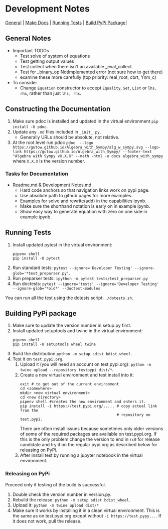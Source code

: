 # Development Notes
[General](#general-notes) | [Make Docs](#constructing-the-documentation) | 
[Running Tests](#running-tests) | 
[Build PyPi Package](#building-pypi-package)|

## General Notes
* Important TODOs
  * Test solve of system of equations
  * Test getting output values
  * Test collect when there isn't an available _eval_collect
  * Test for _binary_op NotImplemented error (not sure how to get there)
  * examine these more carefully (top priority: real_root, cbrt, Ynm_c)
* To consider
  * Change `Equation` constructor to accept `Equality`, `Set`, `List` or 
    `lhs, rhs`, rather than just `lhs, rhs`.

## Constructing the Documentation

1. Make sure pdoc is installed and updated in the virtual environment `pip 
   install -U pdoc`.
2. Update any `.md` files included in `_init_.py`.
   * Generally URLs should be absolute, not relative.
3. At the root level run pdoc `pdoc 
--logo https://gutow.github.io/Algebra_with_Sympy/alg_w_sympy.svg
--logo-link https://gutow.github.io/Algebra_with_Sympy/
--footer-text "Algebra with Sympy vX.X.X" --math -html -o docs algebra_with_sympy` 
   where `X.X.X` is the version number.

### Tasks for Documentation
* Readme.md & Development Notes.md
  * Hard code anchors so that navigation links work on pypi page.
  * Use absolute path to github pages for more examples.
  * Examples for solve and rewrite(add) in the capabilities ipynb.
  * Make sure the shorthand notation is early on in example ipynb.
  * Show easy way to generate equation with zero on one side in example ipynb.

## Running Tests

1. Install updated pytest in the virtual environment:
   ```
   pipenv shell
   pip install -U pytest
   ```
2. Run standard tests:
   `pytest --ignore='Developer Testing' --ignore-glob='*test_preparser.py'`.
3. Run preparser tests:
   `ipython -m pytest tests/test_preparser.py`
4. Run doctests:
   `pytest --ignore='tests' --ignore='Developer Testing' 
   --ignore-glob='*old*' --doctest-modules`

You can run all the test using the dotests script: `./dotests.sh`.

## Building PyPi package

1. Make sure to update the version number in setup.py first.
1. Install updated  setuptools and twine in the virtual environment:
   ```
   pipenv shell
   pip install -U setuptools wheel twine
   ```
1. Build the distribution `python -m setup sdist bdist_wheel`.
1. Test it on `test.pypi.org`.
    1. Upload it (you will need an account on test.pypi.org):
       `python -m twine upload --repository testpypi dist/*`.
    1. Create a new virtual environment and test install into it:
        ```
        exit # to get out of the current environment
        cd <somewhere>
        mkdir <new virtual environment>
        cd <new directory>
        pipenv shell #creates the new environment and enters it.
        pip install -i https://test.pypi.org/..... # copy actual link from the
                                                   # repository on test.pypi.
        ```
       There are often install issues because sometimes only older versions of
       some of the required packages are available on test.pypi.org. If this
       is the only problem change the version to end in `rc0` for release
       candidate and try it on the regular pypi.org as described below for
       releasing on PyPi.
    1. After install test by running a jupyter notebook in the virtual 
       environment.

### Releasing on PyPi

Proceed only if testing of the build is successful.

1. Double check the version number in version.py.
1. Rebuild the release: `python -m setup sdist bdist_wheel`.
1. Upload it: `python -m twine upload dist/*`
1. Make sure it works by installing it in a clean virtual environment. This
   is the same as on test.pypi.org except without `-i https://test.pypy...`. If
   it does not work, pull the release.
